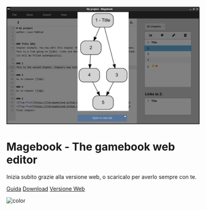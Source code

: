 
![logo](../screenshots/1.png)

# Magebook - The gamebook web editor

Inizia subito grazie alla versione web, o scaricalo per averlo sempre con te.

[Guida](#magebook)
[Download](#download)
[Versione Web](https://librogamesland.github.io/magebook/editor/)




<!-- background color -->

![color](#000)